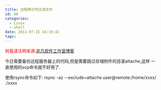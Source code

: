 ```yaml
---
title: 远程拷贝时过滤文件
id: 68
categories:
  - Linux
  - shell
date: 2011-07-15 14:19:41
tags:
---
```


<span style="color: #ff0000;">转载请注明来源</span>:[非凡软件工作室博客](../ "非凡软件工作室博客")

今日需要备份远程服务器上的代码,但是需要跳过存储附件的目录attache,这样
一直使用的scp命令就不好用了.

使用rsync命令如下:
rsync -az --exclude=attache user@remote:/home/xxxx/  ./xxxx